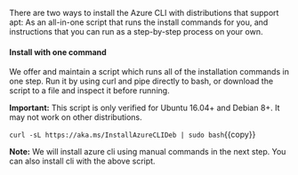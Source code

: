 There are two ways to install the Azure CLI with distributions that support apt: As an all-in-one script that runs the install commands for you, and instructions that you can run as a step-by-step process on your own.

#### Install with one command
We offer and maintain a script which runs all of the installation commands in one step. Run it by using curl and pipe directly to bash, or download the script to a file and inspect it before running.

**Important:** This script is only verified for Ubuntu 16.04+ and Debian 8+. It may not work on other distributions.

`curl -sL https://aka.ms/InstallAzureCLIDeb | sudo bash`{{copy}}

**Note:** We will install azure cli using manual commands in the next step. You can also install cli with the above script.